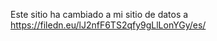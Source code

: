 

 Este sitio ha cambiado a mi sitio de datos a <a href="https://filedn.eu/lJ2nfF6TS2qfy9gLlLonYGy/es/">https://filedn.eu/lJ2nfF6TS2qfy9gLlLonYGy/es/</a>  

